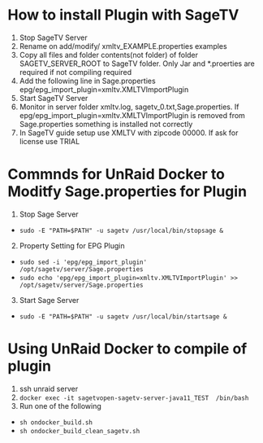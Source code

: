 # How to install Plugin with SageTV 
1.  Stop SageTV Server
2.  Rename on add/modify/ xmltv_EXAMPLE.properties examples
3.  Copy all files and folder contents(not folder) of folder SAGETV_SERVER_ROOT to SageTV folder.  Only Jar and *.proerties are required if not compiling required
4.  Add the following line in Sage.properties epg/epg_import_plugin=xmltv.XMLTVImportPlugin
5.  Start SageTV Server
6.  Monitor in server folder xmltv.log, sagetv_0.txt,Sage.properties.  If epg/epg_import_plugin=xmltv.XMLTVImportPlugin is removed from Sage.properties something is installed not correctly
7.  In SageTV guide setup use XMLTV with zipcode 00000.  If ask for license use TRIAL

# Commnds for UnRaid Docker to Moditfy Sage.properties for Plugin 
1.  Stop Sage Server
+ ``sudo -E "PATH=$PATH" -u sagetv /usr/local/bin/stopsage &``
2.  Property Setting for EPG Plugin 
- ``sudo sed -i 'epg/epg_import_plugin' /opt/sagetv/server/Sage.properties``
- ``sudo echo 'epg/epg_import_plugin=xmltv.XMLTVImportPlugin' >>  /opt/sagetv/server/Sage.properties``
3.  Start Sage Server 
- `` sudo -E "PATH=$PATH" -u sagetv /usr/local/bin/startsage & ``

# Using UnRaid Docker to compile of plugin
1.  ssh unraid server
2.  ``docker exec -it sagetvopen-sagetv-server-java11_TEST  /bin/bash``
3.  Run one of the following
- `` sh ondocker_build.sh ``
- `` sh ondocker_build_clean_sagetv.sh ``
